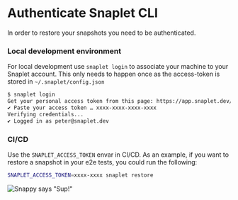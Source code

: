 # Authenticate Snaplet CLI

In order to restore your snapshots you need to be authenticated. 


### Local development environment

For local development use `snaplet login` to associate your machine to your Snaplet account. This only needs to happen once as the access-token is stored in `~/.snaplet/config.json`

```bash
$ snaplet login
Get your personal access token from this page: https://app.snaplet.dev/access-token/cli
✔ Paste your access token … xxxx-xxxx-xxxx-xxxx
Verifying credentials...
✔ Logged in as peter@snaplet.dev
```

### CI/CD

Use the `SNAPLET_ACCESS_TOKEN` envar in CI/CD. As an example, if you want to restore a snapshot in your e2e tests, you could run the following:

```bash
SNAPLET_ACCESS_TOKEN=xxxx-xxxx snaplet restore
```

<div style={{textAlign: 'center'}}>

![Snappy says "Sup!"](/img/snappy-lying-down-whistling.svg)

</div>